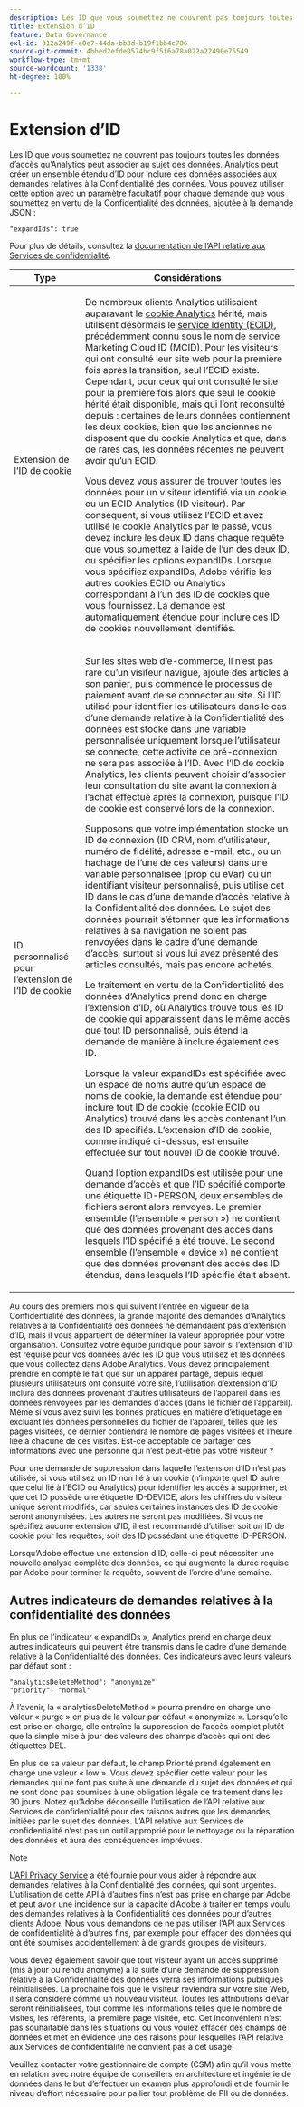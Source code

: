 ```yaml
---
description: Les ID que vous soumettez ne couvrent pas toujours toutes les données d’accès qu’Analytics peut associer au sujet des données. Analytics peut créer un ensemble étendu d’ID pour inclure ces données associées aux demandes relatives à la Confidentialité des données. Vous pouvez utiliser cette option avec un paramètre facultatif pour chaque demande que vous soumettez en vertu de la Confidentialité des données, ajoutée à la demande JSON.
title: Extension d’ID
feature: Data Governance
exl-id: 312a249f-e0e7-44da-bb3d-b19f1bb4c706
source-git-commit: 4bbed2efde0574bc9f5f6a78a022a22490e75549
workflow-type: tm+mt
source-wordcount: '1338'
ht-degree: 100%

---
```


# Extension d’ID

Les ID que vous soumettez ne couvrent pas toujours toutes les données d’accès qu’Analytics peut associer au sujet des données. Analytics peut créer un ensemble étendu d’ID pour inclure ces données associées aux demandes relatives à la Confidentialité des données. Vous pouvez utiliser cette option avec un paramètre facultatif pour chaque demande que vous soumettez en vertu de la Confidentialité des données, ajoutée à la demande JSON :

```
"expandIds": true
```

Pour plus de détails, consultez la [documentation de l’API relative aux Services de confidentialité](https://experienceleague.adobe.com/docs/experience-platform/privacy/api/overview.html?lang=fr).

<table id="table_A10CA8DC8C1643CF84A4DF30A6740D51"> 
 <thead> 
  <tr> 
   <th colname="col1" class="entry"> Type </th> 
   <th colname="col2" class="entry"> Considérations </th> 
  </tr> 
 </thead>
 <tbody> 
  <tr> 
   <td colname="col1"> <p>Extension de l’ID de cookie </p> </td> 
   <td colname="col2"> <p>De nombreux clients Analytics utilisaient auparavant le <a href="https://experienceleague.adobe.com/docs/core-services/interface/ec-cookies/cookies-privacy.html?lang=fr">cookie Analytics</a> hérité, mais utilisent désormais le <a href="https://experienceleague.adobe.com/docs/id-service/using/home.html?lang=fr">service Identity (ECID)</a>, précédemment connu sous le nom de service Marketing Cloud ID (MCID). Pour les visiteurs qui ont consulté leur site web pour la première fois après la transition, seul l’ECID existe. Cependant, pour ceux qui ont consulté le site pour la première fois alors que seul le cookie hérité était disponible, mais qui l’ont reconsulté depuis : certaines de leurs données contiennent les deux cookies, bien que les anciennes ne disposent que du cookie Analytics et que, dans de rares cas, les données récentes ne peuvent avoir qu’un ECID. </p> <p>Vous devez vous assurer de trouver toutes les données pour un visiteur identifié via un cookie ou un ECID Analytics (ID visiteur). Par conséquent, si vous utilisez l’ECID et avez utilisé le cookie Analytics par le passé, vous devez inclure les deux ID dans chaque requête que vous soumettez à l’aide de l’un des deux ID, ou spécifier les options expandIDs. Lorsque vous spécifiez expandIDs, Adobe vérifie les autres cookies ECID ou Analytics correspondant à l’un des ID de cookies que vous fournissez. La demande est automatiquement étendue pour inclure ces ID de cookies nouvellement identifiés. </p> </td> 
  </tr> 
  <tr> 
   <td colname="col1"> <p>ID personnalisé pour l’extension de l’ID de cookie </p> </td> 
   <td colname="col2"> <p>Sur les sites web d’e-commerce, il n’est pas rare qu’un visiteur navigue, ajoute des articles à son panier, puis commence le processus de paiement avant de se connecter au site. Si l’ID utilisé pour identifier les utilisateurs dans le cas d’une demande relative à la Confidentialité des données est stocké dans une variable personnalisée uniquement lorsque l’utilisateur se connecte, cette activité de pré-connexion ne sera pas associée à l’ID. Avec l’ID de cookie Analytics, les clients peuvent choisir d’associer leur consultation du site avant la connexion à l’achat effectué après la connexion, puisque l’ID de cookie est conservé lors de la connexion. </p> <p>Supposons que votre implémentation stocke un ID de connexion (ID CRM, nom d’utilisateur, numéro de fidélité, adresse e-mail, etc., ou un hachage de l’une de ces valeurs) dans une variable personnalisée (prop ou eVar) ou un identifiant visiteur personnalisé, puis utilise cet ID dans le cas d’une demande d’accès relative à la Confidentialité des données. Le sujet des données pourrait s’étonner que les informations relatives à sa navigation ne soient pas renvoyées dans le cadre d’une demande d’accès, surtout si vous lui avez présenté des articles consultés, mais pas encore achetés. </p> <p>Le traitement en vertu de la Confidentialité des données d’Analytics prend donc en charge l’extension d’ID, où Analytics trouve tous les ID de cookie qui apparaissent dans le même accès que tout ID personnalisé, puis étend la demande de manière à inclure également ces ID. </p> <p>Lorsque la valeur expandIDs est spécifiée avec un espace de noms autre qu’un espace de noms de cookie, la demande est étendue pour inclure tout ID de cookie (cookie ECID ou Analytics) trouvé dans les accès contenant l’un des ID spécifiés. L’extension d’ID de cookie, comme indiqué ci-dessus, est ensuite effectuée sur tout nouvel ID de cookie trouvé. </p> <p>Quand l’option expandIDs est utilisée pour une demande d’accès et que l’ID spécifié comporte une étiquette ID-PERSON, deux ensembles de fichiers seront alors renvoyés. Le premier ensemble (l’ensemble « person ») ne contient que des données provenant des accès dans lesquels l’ID spécifié a été trouvé. Le second ensemble (l’ensemble « device ») ne contient que des données provenant des accès des ID étendus, dans lesquels l’ID spécifié était absent. </p> </td> 
  </tr> 
 </tbody> 
</table>

Au cours des premiers mois qui suivent l’entrée en vigueur de la Confidentialité des données, la grande majorité des demandes d’Analytics relatives à la Confidentialité des données ne demandaient pas d’extension d’ID, mais il vous appartient de déterminer la valeur appropriée pour votre organisation. Consultez votre équipe juridique pour savoir si l’extension d’ID est requise pour vos données avec les ID que vous utilisez et les données que vous collectez dans Adobe Analytics. Vous devez principalement prendre en compte le fait que sur un appareil partagé, depuis lequel plusieurs utilisateurs ont consulté votre site, l’utilisation d’extension d’ID inclura des données provenant d’autres utilisateurs de l’appareil dans les données renvoyées par les demandes d’accès (dans le fichier de l’appareil). Même si vous avez suivi les bonnes pratiques en matière d’étiquetage en excluant les données personnelles du fichier de l’appareil, telles que les pages visitées, ce dernier contiendra le nombre de pages visitées et l’heure liée à chacune de ces visites. Est-ce acceptable de partager ces informations avec une personne qui n’est peut-être pas votre visiteur ?

Pour une demande de suppression dans laquelle l’extension d’ID n’est pas utilisée, si vous utilisez un ID non lié à un cookie (n’importe quel ID autre que celui lié à l’ECID ou Analytics) pour identifier les accès à supprimer, et que cet ID possède une étiquette ID-DEVICE, alors les chiffres du visiteur unique seront modifiés, car seules certaines instances des ID de cookie seront anonymisées. Les autres ne seront pas modifiées. Si vous ne spécifiez aucune extension d’ID, il est recommandé d’utiliser soit un ID de cookie pour les requêtes, soit des ID possédant une étiquette ID-PERSON.

Lorsqu’Adobe effectue une extension d’ID, celle-ci peut nécessiter une nouvelle analyse complète des données, ce qui augmente la durée requise par Adobe pour terminer la requête, souvent de l’ordre d’une semaine.

## Autres indicateurs de demandes relatives à la confidentialité des données

En plus de l’indicateur « expandIDs », Analytics prend en charge deux autres indicateurs qui peuvent être transmis dans le cadre d’une demande relative à la Confidentialité des données. Ces indicateurs avec leurs valeurs par défaut sont :

```
"analyticsDeleteMethod": "anonymize"
"priority": "normal"
```

À l’avenir, la « analyticsDeleteMethod » pourra prendre en charge une valeur « purge » en plus de la valeur par défaut « anonymize ». Lorsqu’elle est prise en charge, elle entraîne la suppression de l’accès complet plutôt que la simple mise à jour des valeurs des champs d’accès qui ont des étiquettes DEL.

En plus de sa valeur par défaut, le champ Priorité prend également en charge une valeur « low ». Vous devez spécifier cette valeur pour les demandes qui ne font pas suite à une demande du sujet des données et qui ne sont donc pas soumises à une obligation légale de traitement dans les 30 jours. Notez qu’Adobe déconseille l’utilisation de l’API relative aux Services de confidentialité pour des raisons autres que les demandes initiées par le sujet des données. L’API relative aux Services de confidentialité n’est pas un outil approprié pour le nettoyage ou la réparation des données et aura des conséquences imprévues.

>[!NOTE]
>
>L’[API Privacy Service](https://experienceleague.adobe.com/docs/experience-platform/privacy/api/overview.html?lang=fr) a été fournie pour vous aider à répondre aux demandes relatives à la Confidentialité des données, qui sont urgentes. L’utilisation de cette API à d’autres fins n’est pas prise en charge par Adobe et peut avoir une incidence sur la capacité d’Adobe à traiter en temps voulu des demandes relatives à la Confidentialité des données pour d’autres clients Adobe. Nous vous demandons de ne pas utiliser l’API aux Services de confidentialité à d’autres fins, par exemple pour effacer des données qui ont été soumises accidentellement à de grands groupes de visiteurs.

Vous devez également savoir que tout visiteur ayant un accès supprimé (mis à jour ou rendu anonyme) à la suite d’une demande de suppression relative à la Confidentialité des données verra ses informations publiques réinitialisées. La prochaine fois que le visiteur reviendra sur votre site Web, il sera considéré comme un nouveau visiteur. Toutes les attributions d’eVar seront réinitialisées, tout comme les informations telles que le nombre de visites, les référents, la première page visitée, etc. Cet inconvénient n’est pas souhaitable dans les situations où vous voulez effacer des champs de données et met en évidence une des raisons pour lesquelles l’API relative aux Services de confidentialité ne convient pas à cet usage.

Veuillez contacter votre gestionnaire de compte (CSM) afin qu’il vous mette en relation avec notre équipe de conseillers en architecture et ingénierie de données dans le but d’effectuer un examen plus approfondi et de fournir le niveau d’effort nécessaire pour pallier tout problème de PII ou de données.
